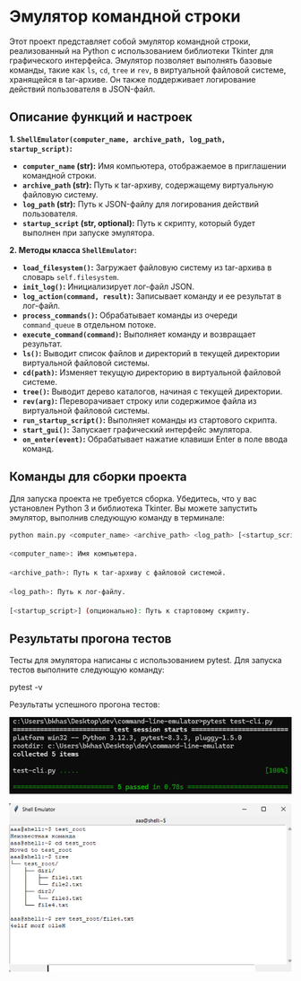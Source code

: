 # Эмулятор командной строки

Этот проект представляет собой эмулятор командной строки, реализованный на Python с использованием библиотеки Tkinter для графического интерфейса. Эмулятор позволяет выполнять базовые команды, такие как `ls`, `cd`, `tree` и `rev`, в виртуальной файловой системе, хранящейся в tar-архиве.  Он также поддерживает логирование действий пользователя в JSON-файл.

## Описание функций и настроек

**1. `ShellEmulator(computer_name, archive_path, log_path, startup_script)`:**

* **`computer_name` (str):** Имя компьютера, отображаемое в приглашении командной строки.
* **`archive_path` (str):** Путь к tar-архиву, содержащему виртуальную файловую систему.
* **`log_path` (str):** Путь к JSON-файлу для логирования действий пользователя.
* **`startup_script` (str, optional):** Путь к скрипту, который будет выполнен при запуске эмулятора.

**2. Методы класса `ShellEmulator`:**

* **`load_filesystem()`:** Загружает файловую систему из tar-архива в словарь `self.filesystem`.
* **`init_log()`:** Инициализирует лог-файл JSON.
* **`log_action(command, result)`:** Записывает команду и ее результат в лог-файл.
* **`process_commands()`:** Обрабатывает команды из очереди `command_queue` в отдельном потоке.
* **`execute_command(command)`:** Выполняет команду и возвращает результат.
* **`ls()`:** Выводит список файлов и директорий в текущей директории виртуальной файловой системы.
* **`cd(path)`:** Изменяет текущую директорию в виртуальной файловой системе.
* **`tree()`:** Выводит дерево каталогов, начиная с текущей директории.
* **`rev(arg)`:** Переворачивает строку или содержимое файла из виртуальной файловой системы.
* **`run_startup_script()`:** Выполняет команды из стартового скрипта.
* **`start_gui()`:** Запускает графический интерфейс эмулятора.
* **`on_enter(event)`:** Обрабатывает нажатие клавиши Enter в поле ввода команд.



## Команды для сборки проекта

Для запуска проекта не требуется сборка.  Убедитесь, что у вас установлен Python 3 и библиотека Tkinter.  Вы можете запустить эмулятор, выполнив следующую команду в терминале:

```bash
python main.py <computer_name> <archive_path> <log_path> [<startup_script>]

<computer_name>: Имя компьютера.

<archive_path>: Путь к tar-архиву с файловой системой.

<log_path>: Путь к лог-файлу.

[<startup_script>] (опционально): Путь к стартовому скрипту.
```

## Результаты прогона тестов

Тесты для эмулятора написаны с использованием pytest. Для запуска тестов выполните следующую команду:

pytest -v

Результаты успешного прогона тестов:

![Результат прогона тестов](https://github.com/skufirovan/command-line-emulator/blob/main/img/test.png?raw=true)

![Скриншот работы](https://github.com/skufirovan/command-line-emulator/blob/main/img/shell.png?raw=true)